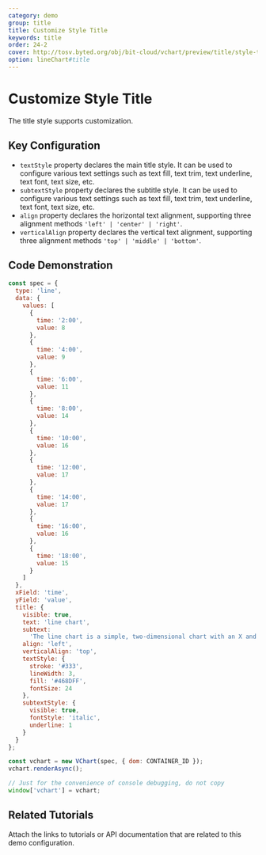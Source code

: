 ```yaml
---
category: demo
group: title
title: Customize Style Title
keywords: title
order: 24-2
cover: http://tosv.byted.org/obj/bit-cloud/vchart/preview/title/style-title.png
option: lineChart#title
---
```


# Customize Style Title

The title style supports customization.

## Key Configuration

- `textStyle` property declares the main title style. It can be used to configure various text settings such as text fill, text trim, text underline, text font, text size, etc.
- `subtextStyle` property declares the subtitle style. It can be used to configure various text settings such as text fill, text trim, text underline, text font, text size, etc.
- `align` property declares the horizontal text alignment, supporting three alignment methods `'left' | 'center' | 'right'`.
- `verticalAlign` property declares the vertical text alignment, supporting three alignment methods `'top' | 'middle' | 'bottom'`.

## Code Demonstration

```javascript livedemo
const spec = {
  type: 'line',
  data: {
    values: [
      {
        time: '2:00',
        value: 8
      },
      {
        time: '4:00',
        value: 9
      },
      {
        time: '6:00',
        value: 11
      },
      {
        time: '8:00',
        value: 14
      },
      {
        time: '10:00',
        value: 16
      },
      {
        time: '12:00',
        value: 17
      },
      {
        time: '14:00',
        value: 17
      },
      {
        time: '16:00',
        value: 16
      },
      {
        time: '18:00',
        value: 15
      }
    ]
  },
  xField: 'time',
  yField: 'value',
  title: {
    visible: true,
    text: 'line chart',
    subtext:
      'The line chart is a simple, two-dimensional chart with an X and Y axis, each point representing a single value.',
    align: 'left',
    verticalAlign: 'top',
    textStyle: {
      stroke: '#333',
      lineWidth: 3,
      fill: '#468DFF',
      fontSize: 24
    },
    subtextStyle: {
      visible: true,
      fontStyle: 'italic',
      underline: 1
    }
  }
};

const vchart = new VChart(spec, { dom: CONTAINER_ID });
vchart.renderAsync();

// Just for the convenience of console debugging, do not copy
window['vchart'] = vchart;
```

## Related Tutorials

Attach the links to tutorials or API documentation that are related to this demo configuration.